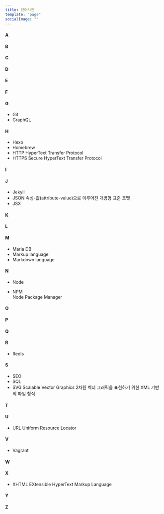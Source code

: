 ```yaml
---
title: 단어사전
template: "page"
socialImage: ""
---
```


#### A
#### B
#### C
#### D
#### E
#### F
#### G
- Git
- GraphQL  

#### H
- Hexo
- Homebrew 
- HTTP
HyperText Transfer Protocol
- HTTPS
Secure HyperText Transfer Protocol  
#### I
#### J
- Jekyll
- JSON
속성-값(attribute-value)으로 이루어진 개방형 표준 포맷
- JSX  

#### K
#### L
#### M
- Maria DB
- Markup language
- Markdown language  

#### N
- Node

- NPM  
Node Package Manager  

#### O
#### P
#### Q
#### R
- Redis
#### S
- SEO  
- SQL
- SVG
Scalable Vector Graphics 2차원 벡터 그래픽을 표현하기 위한 XML 기반의 파일 형식  

#### T
#### U
- URL
Uniform Resource Locator  
#### V
- Vagrant  

#### W
#### X
- XHTML
EXtensible HyperText Markup Language  
#### Y
#### Z